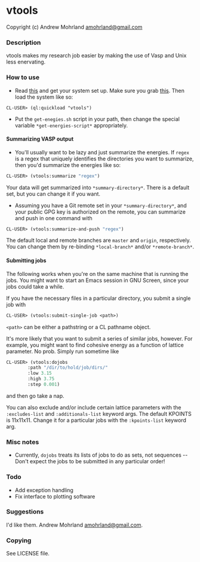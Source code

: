 # vtools
Copyright (c) Andrew Mohrland <amohrland@gmail.com>
### Description
vtools makes my research job easier by making the use of Vasp and Unix less enervating.

### How to use
- Read [this](http://xach.livejournal.com/278047.html?thread=674335) and get your system set up. Make sure you grab [this](https://github.com/quicklisp/quicklisp-slime-helper). Then load the system like so:
``` 
CL-USER> (ql:quickload "vtools")
```
- Put the `get-enegies.sh` script in your path, then change the special variable `*get-energies-script*` appropriately.

#### Summarizing VASP output
- You'll usually want to be lazy and just summarize the energies. If `regex` is a regex that uniquely identifies the directories you want to summarize, then you'd summarize the energies like so:
``` cl
CL-USER> (vtools:summarize "regex")
```
Your data will get summarized into `*summary-directory*`. There is a default set, but you can change it if you want.

- Assuming you have a Git remote set in your `*summary-directory*`, and your public GPG key is authorized on the remote, you can summarize and push in one command with
``` cl
CL-USER> (vtools:summarize-and-push "regex")
```
The default local and remote branches are `master` and `origin`, respectively. You can change them by re-binding `*local-branch*` and/or `*remote-branch*`.

#### Submitting jobs
The following works when you're on the same machine that is running the jobs. You might want to start an Emacs session in GNU Screen, since your jobs could take a while.

If you have the necessary files in a particular directory, you submit a single job with
``` cl
CL-USER> (vtools:submit-single-job <path>)
```
`<path>` can be either a pathstring or a CL pathname object.

It's more likely that you want to submit a series of similar jobs, however. For example, you might want to find cohesive energy as a function of lattice parameter. No prob. Simply run sometime like
``` cl
CL-USER> (vtools:dojobs
		:path "/dir/to/hold/job/dirs/"
		:low 3.15
		:high 3.75
		:step 0.001)
```
and then go take a nap.

You can also exclude and/or include certain lattice parameters with the `:excludes-list` and `:additionals-list` keyword args. The default KPOINTS is 11x11x11. Change it for a particular jobs with the `:kpoints-list` keyword arg.
   
### Misc notes
- Currently, `dojobs` treats its lists of jobs to do as sets, not sequences -- Don't expect the jobs to be submitted in any particular order!

### Todo
- Add exception handling
- Fix interface to plotting software

### Suggestions
I'd like them. Andrew Mohrland <amohrland@gmail.com>.

### Copying
See LICENSE file.



